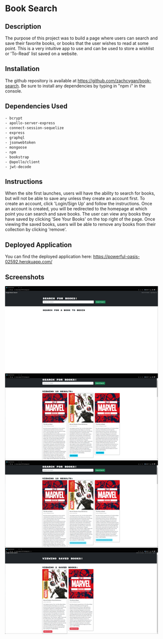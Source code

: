 # Book Search

## Description

The purpose of this project was to build a page where users can search and save their favorite books, or books that the user wishes to read at some point. This is a very intuitive app to use and can be used to store a wishlist or 'To-Read' list saved on a website.

## Installation

The github repository is available at https://github.com/zachcygan/book-search. Be sure to install any dependencies by typing in "npm i" in the console.

## Dependencies Used
    - bcrypt
    - apollo-server-express
    - connect-session-sequelize
    - express
    - graphql
    - jsonwebtoken
    - mongoose
    - npm
    - bookstrap
    - @apollo/client
    - jwt-decode

## Instructions

When the site first launches, users will have the ability to search for books, but will not be able to save any unless they create an account first. To create an account, click 'Login/Sign Up' and follow the instructions. Once an account is created, you will be redirected to the homepage at which point you can search and save books. The user can view any books they have saved by clicking 'See Your Books' on the top right of the page. Once viewing the saved books, users will be able to remove any books from their collection by clicking 'remove'.

## Deployed Application

You can find the deployed application here: https://powerful-oasis-02592.herokuapp.com/

## Screenshots

![screenshot of the website](client/public/images/screenshot.png)
![screenshot of the website](client/public/images/screenshot2.png)
![screenshot of the website](client/public/images/screenshot3.png)
![screenshot of the website](client/public/images/screenshot4.png)